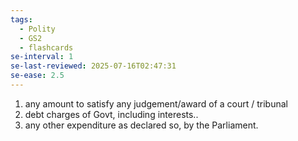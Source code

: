 ```yaml
---
tags:
  - Polity
  - GS2
  - flashcards
se-interval: 1
se-last-reviewed: 2025-07-16T02:47:31
se-ease: 2.5
---
```

1. any amount to satisfy any judgement/award of a court / tribunal
2. debt charges of Govt, including interests..
3. any other expenditure as declared so, by the Parliament.

